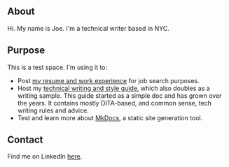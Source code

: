 ## About

Hi. My name is Joe. I'm a technical writer based in NYC. 

## Purpose
This is a test space. I'm using it to:

- Post [my resume and work experience](https://jwwojak.github.io/site/resume/resume/) for job search purposes.
- Host my [technical writing and style guide](https://jwwojak.github.io/site/), which also doubles as a writing sample. This guide started as a simple doc and has grown over the years. It contains mostly DITA-based, and common sense, tech writing rules and advice.
- Test and learn more about [MkDocs](https://www.mkdocs.org/), a static site generation tool.

## Contact

Find me on LinkedIn [here](www.linkedin.com/in/joewojak).

